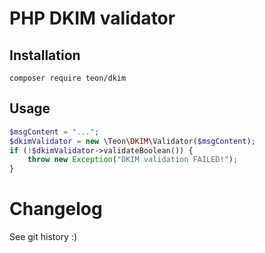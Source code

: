 # PHP DKIM validator



## Installation

```
composer require teon/dkim
```



## Usage

```php
$msgContent = "...";
$dkimValidator = new \Teon\DKIM\Validator($msgContent);
if (!$dkimValidator->validateBoolean()) {
    throw new Exception("DKIM validation FAILED!");
}
```



# Changelog

See git history :)
